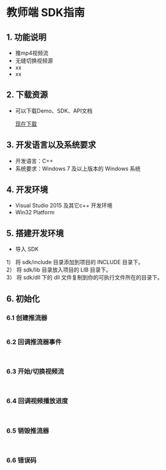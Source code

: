 # 教师端 SDK指南

## 1. 功能说明

  - 推mp4视频流
  - 无缝切换视频源
  - xx
  - xx

## 2. 下载资源

  - 可以下载Demo、SDK、API文档  
  
    [现在下载]()  

## 3. 开发语言以及系统要求

  - 开发语言：C++  
  - 系统要求：Windows 7 及以上版本的 Windows 系统  

## 4. 开发环境

  - Visual Studio 2015 及其它c++ 开发环境  
  - Win32 Platform  

## 5. 搭建开发环境

  - 导入 SDK    
  
1） 将 sdk/include 目录添加到项目的 INCLUDE 目录下。    
2） 将 sdk/lib 目录放入项目的 LIB 目录下。  
3） 将 sdk/dll 下的 dll 文件复制到你的可执行文件所在的目录下。  


## 6. 初始化

### 6.1 创建推流器

``` c++


```

### 6.2 回调推流器事件

``` c++



```

### 6.3 开始/切换视频流

``` c++



```

### 6.4 回调视频播放进度

``` c++



``` 



### 6.5 销毁推流器

``` c++



```

### 6.6 错误码

``` c++



```



